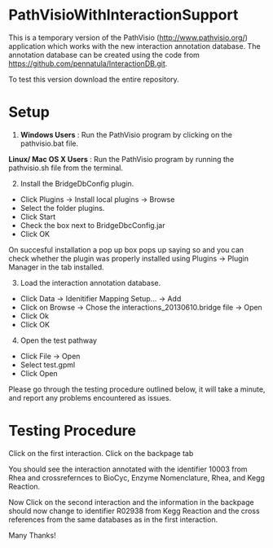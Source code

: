 PathVisioWithInteractionSupport
===============================

This is a temporary version of the PathVisio (http://www.pathvisio.org/) application which works with the new 
interaction annotation database. The annotation database can be created using the code from https://github.com/pennatula/InteractionDB.git.

To test this version download the entire repository.

Setup
=====

1) **Windows Users** : Run the PathVisio program by clicking on the pathvisio.bat file.

**Linux/ Mac OS X Users** : Run the PathVisio program by running the pathvisio.sh file from the terminal.

2) Install the BridgeDbConfig plugin.

  * Click Plugins -> Install local plugins -> Browse 
  * Select the folder plugins.
  * Click Start
  * Check the box next to BridgeDbcConfig.jar
  * Click OK
  
On succesful installation a pop up box pops up saying so and you can check whether the plugin was properly installed
using Plugins -> Plugin Manager in the tab installed.

3) Load the interaction annotation database.

  * Click Data -> Idenitifier Mapping Setup... -> Add 
  * Click on Browse -> Chose the interactions_20130610.bridge file -> Open
  * Click Ok
  * Click OK

4) Open the test pathway

  * Click File -> Open
  * Select test.gpml
  * Click Open
  
Please go through the testing procedure outlined below, it will take a minute, and report any problems encountered as 
issues.

Testing Procedure
=================

Click on the first interaction. Click on the backpage tab

You should see the interaction annotated with the identifier 10003 from Rhea and crossrefernces to BioCyc, 
Enzyme Nomenclature, Rhea, and Kegg Reaction.

Now Click on the second interaction and the information in the backpage should now change to identifier R02938 
from Kegg Reaction and the cross references from the same databases as in the first interaction.

Many Thanks!
